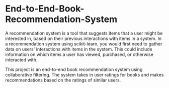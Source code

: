 # End-to-End-Book-Recommendation-System
A recommendation system is a tool that suggests items that a user might be interested in, based on their previous interactions with items in a system. In a recommendation system using scikit-learn, you would first need to gather data on users' interactions with items in the system. This could include information on which items a user has viewed, purchased, or otherwise interacted with.






This project is an end-to-end book recommendation system using collaborative filtering. The system takes in user ratings for books and makes recommendations based on the ratings of similar users.

